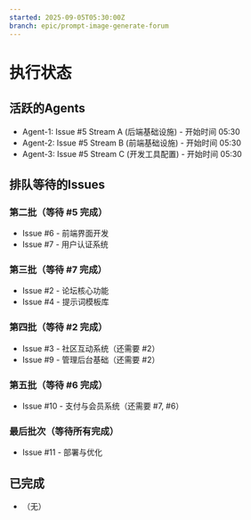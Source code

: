 ```yaml
---
started: 2025-09-05T05:30:00Z
branch: epic/prompt-image-generate-forum
---
```


# 执行状态

## 活跃的Agents
- Agent-1: Issue #5 Stream A (后端基础设施) - 开始时间 05:30
- Agent-2: Issue #5 Stream B (前端基础设施) - 开始时间 05:30
- Agent-3: Issue #5 Stream C (开发工具配置) - 开始时间 05:30

## 排队等待的Issues

### 第二批（等待 #5 完成）
- Issue #6 - 前端界面开发
- Issue #7 - 用户认证系统

### 第三批（等待 #7 完成）
- Issue #2 - 论坛核心功能
- Issue #4 - 提示词模板库

### 第四批（等待 #2 完成）
- Issue #3 - 社区互动系统（还需要 #2）
- Issue #9 - 管理后台基础（还需要 #2）

### 第五批（等待 #6 完成）
- Issue #10 - 支付与会员系统（还需要 #7, #6）

### 最后批次（等待所有完成）
- Issue #11 - 部署与优化

## 已完成
- （无）